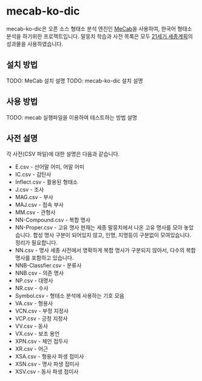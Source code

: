 mecab-ko-dic
============
mecab-ko-dic은 오픈 소스 형태소 분석 엔진인 [MeCab](http://mecab.googlecode.com/svn/trunk/mecab/doc/index.html)을 사용하여, 한국어 형태소 분석을 하기위한 프로젝트입니다. 말뭉치 학습과 사전 목록은 모두 [21세기 세종계획](http://www.sejong.or.kr/)의 성과물을 사용하였습니다.

설치 방법
---------
TODO: MeCab 설치 설명
TODO: mecab-ko-dic 설치 설명

사용 방법
---------
TODO: mecab 실행파일을 이용하여 테스트하는 방법 설명

사전 설명
---------
각 사전(CSV 파일)에 대한 설명은 다음과 같습니다.
* E.csv - 선어말 어미, 어말 어미
* IC.csv - 감탄사
* Inflect.csv - 활용된 형태소
* J.csv - 조사
* MAG.csv - 부사
* MAJ.csv - 접속 부사
* MM.csv - 관형사
* NN-Compound.csv - 복합 명사
* NN-Proper.csv - 고유 명사
  현재는 세종 말뭉치에서 나온 고유 명사를 모아 놓았습니다. 합성 명사 구분이 되어있지 않고, 인명, 지명등이 구분없이 모여있습니다. 정리가 필요합니다.
* NN.csv - 명사
  세종 사전에서 명확하게 복합 명사가 구분되지 않아서, 다수의 복합 명사를 포함하고 있습니다.
* NNB-Classfier.csv - 분류사
* NNB.csv - 의존 명사
* NP.csv - 대명사
* NR.csv - 수사
* Symbol.csv - 형태소 분석에 사용하는 기호 모음
* VA.csv - 형용사
* VCN.csv - 부정 지정사
* VCP.csv - 긍정 지정사
* VV.csv - 동사
* VX.csv - 보조 용언
* XPN.csv - 체언 접두사
* XR.csv - 어근
* XSA.csv - 형용사 파생 접미사
* XSN.csv - 명사 파생 접미사
* XSV.csv - 동사 파생 접미사

